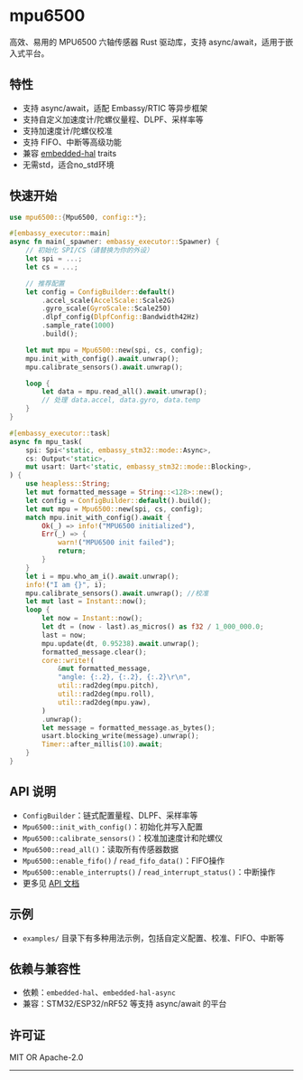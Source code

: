# mpu6500

高效、易用的 MPU6500 六轴传感器 Rust 驱动库，支持 async/await，适用于嵌入式平台。

## 特性

- 支持 async/await，适配 Embassy/RTIC 等异步框架
- 支持自定义加速度计/陀螺仪量程、DLPF、采样率等
- 支持加速度计/陀螺仪校准
- 支持 FIFO、中断等高级功能
- 兼容 [embedded-hal](https://github.com/rust-embedded/embedded-hal) traits
- 无需std，适合no_std环境

## 快速开始

```rust
use mpu6500::{Mpu6500, config::*};

#[embassy_executor::main]
async fn main(_spawner: embassy_executor::Spawner) {
    // 初始化 SPI/CS（请替换为你的外设）
    let spi = ...;
    let cs = ...;

    // 推荐配置
    let config = ConfigBuilder::default()
        .accel_scale(AccelScale::Scale2G)
        .gyro_scale(GyroScale::Scale250)
        .dlpf_config(DlpfConfig::Bandwidth42Hz)
        .sample_rate(1000)
        .build();

    let mut mpu = Mpu6500::new(spi, cs, config);
    mpu.init_with_config().await.unwrap();
    mpu.calibrate_sensors().await.unwrap();

    loop {
        let data = mpu.read_all().await.unwrap();
        // 处理 data.accel, data.gyro, data.temp
    }
}
```

```rust
#[embassy_executor::task]
async fn mpu_task(
    spi: Spi<'static, embassy_stm32::mode::Async>,
    cs: Output<'static>,
    mut usart: Uart<'static, embassy_stm32::mode::Blocking>,
) {
    use heapless::String;
    let mut formatted_message = String::<128>::new();
    let config = ConfigBuilder::default().build();
    let mut mpu = Mpu6500::new(spi, cs, config);
    match mpu.init_with_config().await {
        Ok(_) => info!("MPU6500 initialized"),
        Err(_) => {
            warn!("MPU6500 init failed");
            return;
        }
    }
    let i = mpu.who_am_i().await.unwrap();
    info!("I am {}", i);
    mpu.calibrate_sensors().await.unwrap(); //校准
    let mut last = Instant::now();
    loop {
        let now = Instant::now();
        let dt = (now - last).as_micros() as f32 / 1_000_000.0;
        last = now;
        mpu.update(dt, 0.95238).await.unwrap();
        formatted_message.clear();
        core::write!(
            &mut formatted_message,
            "angle: {:.2}, {:.2}, {:.2}\r\n",
            util::rad2deg(mpu.pitch),
            util::rad2deg(mpu.roll),
            util::rad2deg(mpu.yaw),
        )
        .unwrap();
        let message = formatted_message.as_bytes();
        usart.blocking_write(message).unwrap();
        Timer::after_millis(10).await;
    }
}

```

## API 说明

- `ConfigBuilder`：链式配置量程、DLPF、采样率等
- `Mpu6500::init_with_config()`：初始化并写入配置
- `Mpu6500::calibrate_sensors()`：校准加速度计和陀螺仪
- `Mpu6500::read_all()`：读取所有传感器数据
- `Mpu6500::enable_fifo()` / `read_fifo_data()`：FIFO操作
- `Mpu6500::enable_interrupts()` / `read_interrupt_status()`：中断操作
- 更多见 [API 文档](https://docs.rs/mpu6500)

## 示例

- `examples/` 目录下有多种用法示例，包括自定义配置、校准、FIFO、中断等

## 依赖与兼容性

- 依赖：`embedded-hal`、`embedded-hal-async`
- 兼容：STM32/ESP32/nRF52 等支持 async/await 的平台

## 许可证

MIT OR Apache-2.0

---
